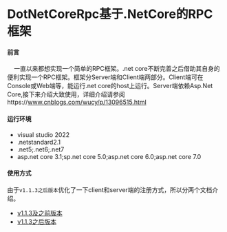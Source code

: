# DotNetCoreRpc基于.NetCore的RPC框架

#### 前言
&nbsp;&nbsp;&nbsp;&nbsp;一直以来都想实现一个简单的RPC框架。.net core不断完善之后借助其自身的便利实现一个RPC框架。框架分Server端和Client端两部分。Client端可在Console或Web端等，能运行.net core的host上运行。Server端依赖Asp.Net Core,接下来介绍大致使用，详细介绍请参阅https://www.cnblogs.com/wucy/p/13096515.html

#### 运行环境
<ul>
    <li>visual studio 2022</li>
    <li>.netstandard2.1</li>
    <li>.net5;.net6;.net7</li>
    <li>asp.net core 3.1;sp.net core 5.0;asp.net core 6.0;asp.net core 7.0</li>
</ul>

#### 使用方式
由于`v1.1.3之后版本`优化了一下client和server端的注册方式，所以分两个文档介绍。
+ [v1.1.3及之前版本](https://github.com/softlgl/DotNetCoreRpc/blob/master/docs/1.1.3及之前版本.md)
+ [v1.1.3之后版本](https://github.com/softlgl/DotNetCoreRpc/blob/master/docs/1.1.3更高版本.md)
